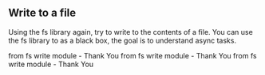 ## Write to a file
Using the fs library again, try to write to the contents of a file.
You can use the fs library to as a black box, the goal is to understand async tasks.


from fs write module - Thank You
from fs write module - Thank You
from fs write module - Thank You